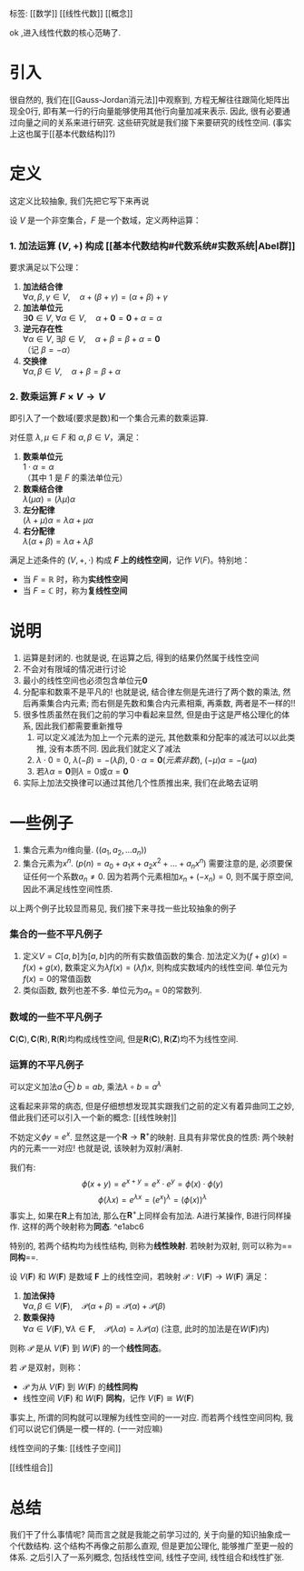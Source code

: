 标签: [[数学]] [[线性代数]] [[概念]]

ok ,进入线性代数的核心范畴了. 
# 引入

很自然的, 我们在[[Gauss-Jordan消元法]]中观察到, 方程无解往往跟简化矩阵出现全0行, 即有某一行的行向量能够使用其他行向量加减来表示. 因此, 很有必要通过向量之间的关系来进行研究. 这些研究就是我们接下来要研究的线性空间. (事实上这也属于[[基本代数结构]]?)

# 定义

这定义比较抽象, 我们先把它写下来再说

设 $V$ 是一个非空集合，$F$ 是一个数域，定义两种运算：

### 1. 加法运算 $(V, +)$ 构成 [[基本代数结构#代数系统#实数系统|Abel群]]

要求满足以下公理：
1. **加法结合律**  
   $\forall \alpha, \beta, \gamma \in V,\quad \alpha + (\beta + \gamma) = (\alpha + \beta) + \gamma$
2. **加法单位元**  
   $\exists \mathbf{0} \in V,\ \forall \alpha \in V,\quad \alpha + \mathbf{0} = \mathbf{0} + \alpha = \alpha$
3. **逆元存在性**  
   $\forall \alpha \in V,\ \exists \beta \in V,\quad \alpha + \beta = \beta + \alpha = \mathbf{0}$  
   （记 $\beta = -\alpha$）
4. **交换律**  
   $\forall \alpha, \beta \in V,\quad \alpha + \beta = \beta + \alpha$

### 2. 数乘运算 $F \times V \to V$

即引入了一个数域(要求是数)和一个集合元素的数乘运算. 

对任意 $\lambda, \mu \in F$ 和 $\alpha, \beta \in V$，满足：
1. **数乘单位元**  
   $1 \cdot \alpha = \alpha$  
   （其中 $1$ 是 $F$ 的乘法单位元）
2. **数乘结合律**  
   $\lambda (\mu \alpha) = (\lambda \mu) \alpha$
3. **左分配律**  
   $(\lambda + \mu) \alpha = \lambda \alpha + \mu \alpha$
4. **右分配律**  
   $\lambda (\alpha + \beta) = \lambda \alpha + \lambda \beta$

满足上述条件的 $(V, +, \cdot)$ 构成 **$F$ 上的线性空间**，记作 $V(F)$。特别地：
- 当 $F = \mathbb{R}$ 时，称为**实线性空间**
- 当 $F = \mathbb{C}$ 时，称为**复线性空间**

# 说明

1. 运算是封闭的. 也就是说, 在运算之后, 得到的结果仍然属于线性空间
2. 不会对有限域的情况进行讨论
3. 最小的线性空间也必须包含单位元$\mathbf{0}$
4. 分配率和数乘不是平凡的!
	也就是说, 结合律左侧是先进行了两个数的乘法, 然后再乘集合内元素; 而右侧是先数和集合内元素相乘, 再乘数, 两者是不一样的!!
5. 很多性质虽然在我们之前的学习中看起来显然, 但是由于这是严格公理化的体系, 因此我们都需要重新推导
	1. 可以定义减法为加上一个元素的逆元, 其他数乘和分配率的减法可以以此类推, 没有本质不同. 因此我们就定义了减法
	2. $\lambda \cdot 0=0$, $\lambda(-\beta)=-(\lambda \beta)$, $0\cdot\alpha=\mathbf{0}(元素非数)$, $(-\mu)\alpha=-(\mu\alpha)$
	3. 若$\lambda\alpha=\mathbf{0}$则$\lambda=0$或$\alpha=\mathbf{0}$
6. 实际上加法交换律可以通过其他几个性质推出来, 我们在此略去证明

# 一些例子

1. 集合元素为$n$维向量. ($(a_{1},a_{2},\dots a_{n})$)
2. 集合元素为$x^{n}$. ($p(n) = a_{0}+a_{1}x+a_{2}x^{2}+\dots+a_{n}x^{n}$)
	需要注意的是, 必须要保证任何一个系数$a_{n}\neq0$. 因为若两个元素相加$x_{n}+(-x_{n})=0$, 则不属于原空间, 因此不满足线性空间性质. 

以上两个例子比较显而易见, 我们接下来寻找一些比较抽象的例子
### 集合的一些不平凡例子

1. 定义$V=C[a,b]$为$[a, b]$内的所有实数值函数的集合. 加法定义为$(f+g)(x)=f(x)+g(x)$, 数乘定义为$\lambda f(x)=(\lambda f)x$, 则构成实数域内的线性空间. 单位元为$f(x)=0$的常值函数
2. 类似函数, 数列也差不多. 单位元为$a_{n}=0$的常数列. 

### 数域的一些不平凡例子

$\mathbf{C}(\mathbf{C}), \mathbf{C}(\mathbf{R}), \mathbf{R}(\mathbf{R})$均构成线性空间, 但是$\mathbf{R}(\mathbf{C}), \mathbf{R}(\mathbf{Z})$均不为线性空间. 

### 运算的不平凡例子

可以定义加法$a\oplus b=ab$, 乘法$\lambda\circ b=a^{\lambda}$

这看起来非常的病态, 但是仔细想想发现其实跟我们之前的定义有着异曲同工之妙, 借此我们还可以引入一个新的概念: [[线性映射]]

不妨定义$\phi y = e^{x}$. 显然这是一个$\mathbf{R}\to \mathbf{R}^{+}$的映射. 且具有非常优良的性质: 两个映射内的元素一一对应! 也就是说, 该映射为双射/满射. 

我们有: 
$$
\phi(x+y) = e^{x+y} = e^{x} \cdot e^{y} = \phi(x)\cdot \phi(y)
$$
$$
\phi(\lambda x) = e^{\lambda x} = (e^{x})^{\lambda} = (\phi(x))^{\lambda}
$$
事实上, 如果在$\mathbf{R}$上有加法, 那么在$\mathbf{R}^{+}$上同样会有加法. A进行某操作, B进行同样操作. 这样的两个映射称为**同态**.  ^e1abc6

特别的, 若两个结构均为线性结构, 则称为**线性映射**. 若映射为双射, 则可以称为==**同构**==. 

设 $V(\mathbf{F})$ 和 $W(\mathbf{F})$ 是数域 $\mathbf{F}$ 上的线性空间，若映射 $\mathcal{P}: V(\mathbf{F}) \to W(\mathbf{F})$ 满足：

1. **加法保持**  
   $\forall \alpha, \beta \in V(\mathbf{F}),\quad \mathcal{P}(\alpha + \beta) = \mathcal{P}(\alpha) + \mathcal{P}(\beta)$
2. **数乘保持**  
   $\forall \alpha \in V(\mathbf{F}),\, \forall \lambda \in \mathbf{F},\quad \mathcal{P}(\lambda \alpha) = \lambda \mathcal{P}(\alpha)$
(注意, 此时的加法是在$W(\mathbf{F})$内)

则称 $\mathcal{P}$ 是从 $V(\mathbf{F})$ 到 $W(\mathbf{F})$ 的一个**线性同态**。

若 $\mathcal{P}$ 是双射，则称：
- $\mathcal{P}$ 为从 $V(\mathbf{F})$ 到 $W(\mathbf{F})$ 的**线性同构**
- 线性空间 $V(\mathbf{F})$ 和 $W(\mathbf{F})$ **同构**，记作 $V(\mathbf{F}) \cong W(\mathbf{F})$

事实上, 所谓的同构就可以理解为线性空间的一一对应. 而若两个线性空间同构, 我们可以说它们俩是一模一样的. (一一对应嘛)

线性空间的子集: [[线性子空间]]

[[线性组合]]

# 总结

我们干了什么事情呢? 简而言之就是我能之前学习过的, 关于向量的知识抽象成一个代数结构. 这个结构不再像之前那么直观, 但是更加公理化, 能够推广至更一般的体系. 之后引入了一系列概念, 包括线性空间, 线性子空间, 线性组合和线性扩张. 